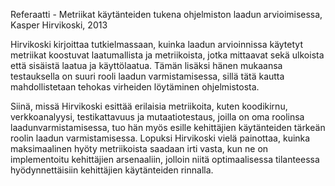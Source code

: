 Referaatti - Metriikat käytänteiden tukena ohjelmiston laadun arvioimisessa, Kasper Hirvikoski, 2013

Hirvikoski kirjoittaa tutkielmassaan, kuinka laadun arvioinnissa käytetyt metriikat koostuvat laatumallista
ja metriikoista, jotka mittaavat sekä ulkoista että sisäistä laatua ja käyttölaatua. Tämän lisäksi hänen
mukaansa testauksella on suuri rooli laadun varmistamisessa, sillä tätä kautta mahdollistetaan tehokas
virheiden löytäminen ohjelmistosta. 

Siinä, missä Hirvikoski esittää erilaisia metriikoita, kuten koodikirnu, verkkoanalyysi, testikattavuus 
ja mutaatiotestaus, joilla on oma roolinsa laadunvarmistamisessa, tuo hän myös esille kehittäjien käytänteiden 
tärkeän roolin laadun varmistamisessa. Lopuksi Hirvikoski vielä painottaa, kuinka maksimaalinen hyöty metriikoista 
saadaan irti vasta, kun ne on implementoitu kehittäjien arsenaaliin, jolloin niitä optimaalisessa tilanteessa 
hyödynnettäisiin kehittäjien käytänteiden rinnalla.
